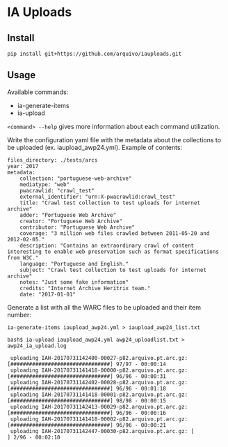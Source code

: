 # IA Uploads

## Install
```pip install git+https://github.com/arquivo/iauploads.git```

## Usage

Available commands:
- ia-generate-items
- ia-upload

```<command> --help``` gives more information about each command utilization.

Write the configuration yaml file with the metadata about the collections to be uploaded (ex. iaupload_awp24.yml).
Example of contents:

```
files_directory: ./tests/arcs
year: 2017
metadata:
    collection: "portuguese-web-archive"
    mediatype: "web"
    pwacrawlid: "crawl_test"
    external_identifier: "urn:X-pwacrawlid:crawl_test"
    title: "Crawl test collection to test uploads for internet archive"
    adder: "Portuguese Web Archive"
    creator: "Portuguese Web Archive"
    contributor: "Portuguese Web Archive"
    coverage: "3 million web files crawled between 2011-05-20 and 2012-02-05."
    description: "Contains an extraordinary crawl of content interesting to enable web preservation such as format specifications from W3C."
    language: "Portuguese and English."
    subject: "Crawl test collection to test uploads for internet archive"
    notes: "Just some fake information"
    credits: "Internet Archive Heritrix team."
    date: "2017-01-01"
```

Generate a list with all the WARC files to be uploaded and their item number:

```
ia-generate-items iaupload_awp24.yml > iaupload_awp24_list.txt
```

```
bash$ ia-upload iaupload_awp24.yml awp24_uploadlist.txt > awp24_ia_upload.log

 uploading IAH-20170731142400-00027-p82.arquivo.pt.arc.gz: [################################] 97/97 - 00:00:14
 uploading IAH-20170731141418-00000-p82.arquivo.pt.arc.gz: [################################] 96/96 - 00:00:31
 uploading IAH-20170731142402-00028-p82.arquivo.pt.arc.gz: [################################] 96/96 - 00:01:18
 uploading IAH-20170731141418-00001-p82.arquivo.pt.arc.gz: [################################] 98/98 - 00:00:15
 uploading IAH-20170731142413-00029-p82.arquivo.pt.arc.gz: [################################] 96/96 - 00:00:16
 uploading IAH-20170731141418-00002-p82.arquivo.pt.arc.gz: [################################] 96/96 - 00:00:21
 uploading IAH-20170731142447-00030-p82.arquivo.pt.arc.gz: [                                ] 2/96 - 00:02:10
 
```
